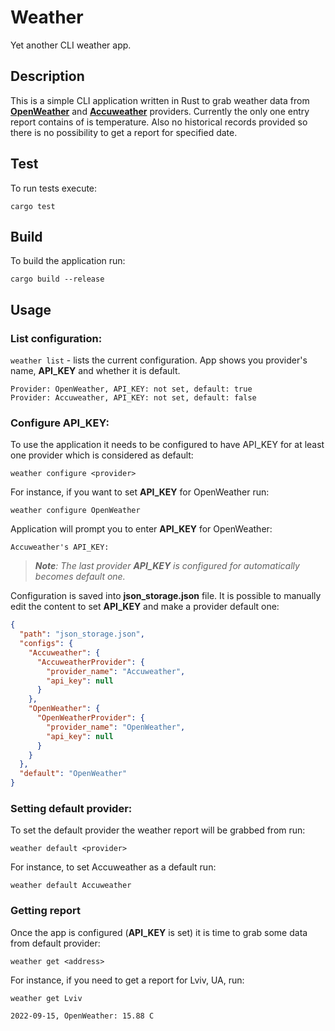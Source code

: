 # Weather
Yet another CLI weather app.

## Description

This is a simple CLI application written in Rust to grab weather data from  [**OpenWeather**](https://openweathermap.org)  and [**Accuweather**](https://developer.accuweather.com) 
providers. Currently the only one entry report contains of is temperature. Also no historical records provided so there is no possibility to get a report for specified date.


## Test

To run tests execute: 
```
cargo test
```

## Build

To build the application run:
```
cargo build --release
```

## Usage


### List configuration:

`weather list` - lists the current configuration. App shows you provider's name, **API_KEY** and whether it is default.

```
Provider: OpenWeather, API_KEY: not set, default: true
Provider: Accuweather, API_KEY: not set, default: false

```
### Configure API_KEY:


To use the application it needs to be configured to have API_KEY for at least one provider which is considered as default: 

`weather configure <provider>`

For instance, if you want to set **API_KEY** for OpenWeather run:

`weather configure OpenWeather`

Application will prompt you to enter **API_KEY** for OpenWeather:
```
Accuweather's API_KEY:
````
>***Note**: The last provider **API_KEY** is configured for automatically becomes default one.*

Configuration is saved into **json_storage.json** file. It is possible to manually edit the content to set **API_KEY** and make a provider default one:

```json
{
  "path": "json_storage.json",
  "configs": {
    "Accuweather": {
      "AccuweatherProvider": {
        "provider_name": "Accuweather",
        "api_key": null
      }
    },
    "OpenWeather": {
      "OpenWeatherProvider": {
        "provider_name": "OpenWeather",
        "api_key": null
      }
    }
  },
  "default": "OpenWeather"
}

```



### Setting default provider:

To set the default provider the weather report will be grabbed from run:

`weather default <provider>`

For instance, to set Accuweather as a default run:

`weather default Accuweather`

### Getting report


Once the app is configured (**API_KEY** is set) it is time to grab some data from default provider:

`weather get <address>`

For instance, if you need to get a report for Lviv, UA, run:

`weather get Lviv`

```
2022-09-15, OpenWeather: 15.88 C
```
